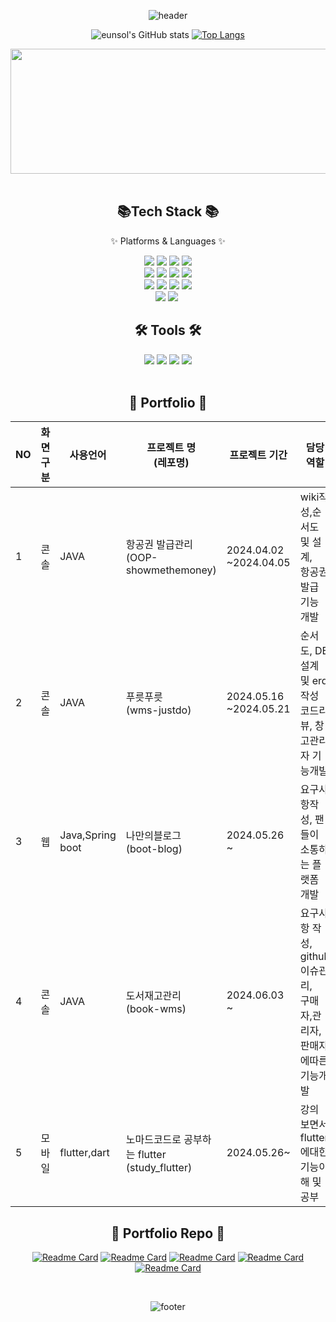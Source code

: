 <div align="center">
  
  ![header](https://capsule-render.vercel.app/api?type=waving&color=92a8d1&height=150&section=header&text=Eunsol's%20Github&fontsize=120&fontColor=0f4c81)  

![eunsol's GitHub stats](https://github-readme-stats.vercel.app/api?username=lucinda96&hide=issues&show_icons=true&theme=rose&locale=kr)  [![Top Langs](https://github-readme-stats.vercel.app/api/top-langs/?username=lucinda96&layout=compact&exclude_repo=07_Javascript_team,04_mybatis_team,03_jdbc_team,07_Javascript,04_mybatis,06_css_team,05_html_team,03_jdbc,02_mysql,02_mysql_team,01_java_team,05_html,01_Java)](https://github.com/anuraghazra/github-readme-stats)

<a href="https://github.com/devxb/gitanimals">
<img
  src="https://render.gitanimals.org/farms/lucinda96"
  width="600"
  height="200"
/>
</a>
</div>

<br>

<div align="center">
  <h2> 📚Tech Stack 📚</h2>
  <p>✨ Platforms & Languages ✨</p>
  <img src="https://img.shields.io/badge/Linux-FCC624?style=for-the-badge&logo=linux&logoColor=black">
  <img src="https://img.shields.io/badge/Windows-0078D6?style=for-the-badge&logo=windows&logoColor=white">
  <img src="https://img.shields.io/badge/Python-3776AB?style=for-the-badge&logo=python&logoColor=white">
  <img src="https://img.shields.io/badge/HTML-239120?style=for-the-badge&logo=html5&logoColor=white"> <br>
  <img src="https://img.shields.io/badge/JavaScript-F7DF1E?style=for-the-badge&logo=JavaScript&logoColor=white">
  <img src="https://img.shields.io/badge/CSS3-1572B6?style=for-the-badge&logo=css3&logoColor=white">
  <img src="https://img.shields.io/badge/Python-14354C?style=for-the-badge&logo=python&logoColor=white">
  <img src="https://img.shields.io/badge/Java-ED8B00?style=for-the-badge&logo=openjdk&logoColor=white"> <br>
  <img src="https://img.shields.io/badge/PHP-777BB4?style=for-the-badge&logo=php&logoColor=whit">
  <img src="https://img.shields.io/badge/Dart-0175C2?style=for-the-badge&logo=dart&logoColor=white">
  <img src="https://img.shields.io/badge/MySQL-00000F?style=for-the-badge&logo=mysql&logoColor=white">
  <img src="https://img.shields.io/badge/Django-092E20?style=for-the-badge&logo=django&logoColor=white"> <br>
  <img src="https://img.shields.io/badge/jQuery-0769AD?style=for-the-badge&logo=jquery&logoColor=white">
  <img src= "https://img.shields.io/badge/MariaDB-003545?style=for-the-badge&logo=mariadb&logoColor=white">
  <img stc="https://img.shields.io/badge/Microsoft%20SQL%20Server-CC2927?style=for-the-badge&logo=microsoft%20sql%20server&logoColor=white">
</div>

<div align="center">
   <h2>🛠 Tools 🛠 </h2>
  <img src="https://img.shields.io/badge/Slack-4A154B?style=for-the-badge&logo=slack&logoColor=white">
  <img src="https://img.shields.io/badge/Discord-7289DA?style=for-the-badge&logo=discord&logoColor=white">
  <img src="https://img.shields.io/badge/Zoom-2D8CFF?style=for-the-badge&logo=zoom&logoColor=white">
  <img src="https://img.shields.io/badge/GitHub-100000?style=for-the-badge&logo=github&logoColor=white">
</div>

<div align="center">

  
  <br>
  <h2> 🎨 Portfolio 🎨 </h2>

|NO|화면 구분|사용언어|프로젝트 명<br>(레포명)|프로젝트 기간|담당 역할|기여도|
|----|----|----|----|----|----|----|
|1|콘솔|JAVA|항공권 발급관리<br>(OOP-showmethemoney)|2024.04.02<br>~2024.04.05|wiki작성,순서도 및 설계, <br>항공권발급 기능 개발|![](https://geps.dev/progress/34?dangerColor=8DA4D0&warningColor=8DA4D0&successColor=8DA4D0)|
|2|콘솔|JAVA|푸릇푸릇<br>(wms-justdo)|2024.05.16<br>~2024.05.21|순서도, DB 설계 및  erd작성<br>코드리뷰, 창고관리자 기능개발|![](https://geps.dev/progress/30?dangerColor=8DA4D0&warningColor=8DA4D0&successColor=8DA4D0)|
|3|웹|Java,Spring boot|나만의블로그<br>(boot-blog)|2024.05.26 ~|요구사항작성, 팬들이 소통하는 플랫폼 개발|![](https://geps.dev/progress/100?dangerColor=8DA4D0&warningColor=8DA4D0&successColor=8DA4D0)|
|4|콘솔|JAVA|도서재고관리<br>(book-wms)|2024.06.03 ~|요구사항 작성, github이슈관리,<br>구매자,관리자,판매자에따른 기능개발|![](https://geps.dev/progress/100?dangerColor=8DA4D0&warningColor=8DA4D0&successColor=8DA4D0)|
|5|모바일|flutter,dart|노마드코드로 공부하는 flutter<br>(study_flutter)|2024.05.26~|강의 보면서 flutter에대한 기능이해 및 공부|![](https://geps.dev/progress/100?dangerColor=8DA4D0&warningColor=8DA4D0&successColor=8DA4D0)



<h2> 🎨 Portfolio Repo 🎨 </h2>

[![Readme Card](https://github-readme-stats.vercel.app/api/pin/?username=lucinda96&repo=OOP-showmethemoney&theme=swift)](https://github.com/lucinda96/OOP-showmethemoney) 
[![Readme Card](https://github-readme-stats.vercel.app/api/pin/?username=lucinda96&repo=wms-justdo&theme=swift)](https://github.com/lucinda96/wms-justdo) 
[![Readme Card](https://github-readme-stats.vercel.app/api/pin/?username=lucinda96&repo=boot-blog&theme=swift)](https://github.com/lucinda96/boot-blog)
[![Readme Card](https://github-readme-stats.vercel.app/api/pin/?username=lucinda96&repo=book-wms&theme=swift)](https://github.com/lucinda96/book-wms)
[![Readme Card](https://github-readme-stats.vercel.app/api/pin/?username=lucinda96&repo=study_flutter&theme=swift)](https://github.com/lucinda96/study_flutter)

</div> 

<br>
<div align="center"> 


  
![footer](https://capsule-render.vercel.app/api?type=waving&color=92a8d1&height=150&section=footer)
    
</div>
